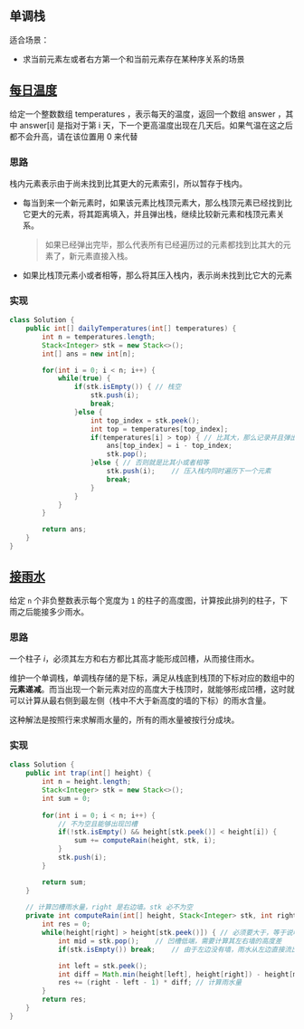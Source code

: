 ## 单调栈

适合场景：

- 求当前元素左或者右方第一个和当前元素存在某种序关系的场景





## [每日温度](https://leetcode.cn/problems/daily-temperatures/)

给定一个整数数组 temperatures ，表示每天的温度，返回一个数组 answer ，其中 answer[i] 是指对于第 i 天，下一个更高温度出现在几天后。如果气温在这之后都不会升高，请在该位置用 0 来代替



### 思路

栈内元素表示由于尚未找到比其更大的元素索引，所以暂存于栈内。

- 每当到来一个新元素时，如果该元素比栈顶元素大，那么栈顶元素已经找到比它更大的元素，将其距离填入，并且弹出栈，继续比较新元素和栈顶元素关系。

  > 如果已经弹出完毕，那么代表所有已经遍历过的元素都找到比其大的元素了，新元素直接入栈。

- 如果比栈顶元素小或者相等，那么将其压入栈内，表示尚未找到比它大的元素



### 实现

```java
class Solution {
    public int[] dailyTemperatures(int[] temperatures) {
        int n = temperatures.length;
        Stack<Integer> stk = new Stack<>();
        int[] ans = new int[n];

        for(int i = 0; i < n; i++) {
            while(true) {
                if(stk.isEmpty()) {	// 栈空
                    stk.push(i);
                    break;
                }else {
                    int top_index = stk.peek();
                    int top = temperatures[top_index];
                    if(temperatures[i] > top) {	// 比其大，那么记录并且弹出栈顶
                        ans[top_index] = i - top_index;
                        stk.pop();
                    }else {	// 否则就是比其小或者相等
                        stk.push(i);	// 压入栈内同时遍历下一个元素
                        break;
                    }
                }
            }
        }

        return ans;
    }
}
```





## [接雨水](https://leetcode.cn/problems/trapping-rain-water/)

给定 `n` 个非负整数表示每个宽度为 `1` 的柱子的高度图，计算按此排列的柱子，下雨之后能接多少雨水。



### 思路

一个柱子 $i$，必须其左方和右方都比其高才能形成凹槽，从而接住雨水。

维护一个单调栈，单调栈存储的是下标，满足从栈底到栈顶的下标对应的数组中的**元素递减**。而当出现一个新元素对应的高度大于栈顶时，就能够形成凹槽，这时就可以计算从最右侧到最左侧（栈中不大于新高度的墙的下标）的雨水含量。

这种解法是按照行来求解雨水量的，所有的雨水量被按行分成块。



### 实现

```java
class Solution {
    public int trap(int[] height) {
        int n = height.length;
        Stack<Integer> stk = new Stack<>();
        int sum = 0;
        
        for(int i = 0; i < n; i++) {
            // 不为空且能够出现凹槽
            if(!stk.isEmpty() && height[stk.peek()] < height[i]) {
                sum += computeRain(height, stk, i);
            }
            stk.push(i);
        }

        return sum;
    }
	
    // 计算凹槽雨水量，right 是右边墙。stk 必不为空
    private int computeRain(int[] height, Stack<Integer> stk, int right){
        int res = 0;
        while(height[right] > height[stk.peek()]) {	// 必须要大于，等于说明右墙和凹部等高，接不住水
            int mid = stk.pop();	// 凹槽低端，需要计算其左右墙的高度差
            if(stk.isEmpty()) break;	// 由于左边没有墙，雨水从左边直接流出

            int left = stk.peek();
            int diff = Math.min(height[left], height[right]) - height[mid];
            res += (right - left - 1) * diff; // 计算雨水量
        }
        return res;
    }
}
```

